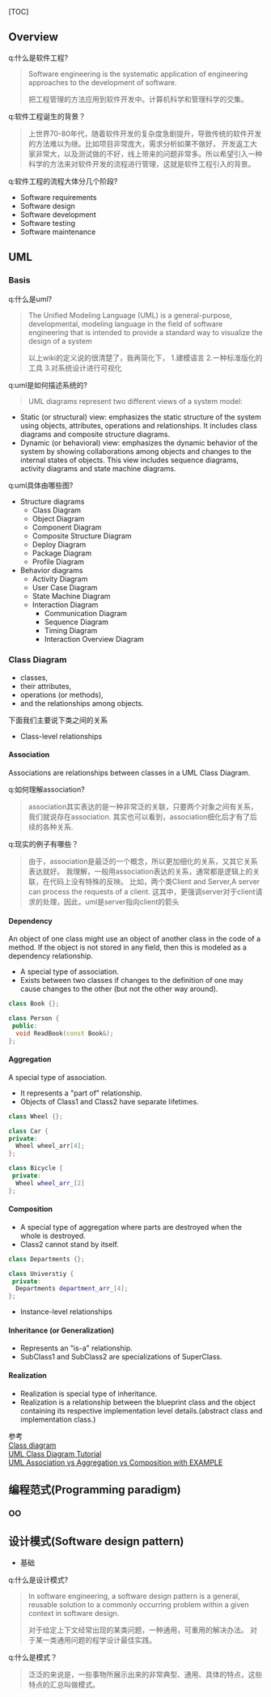 [TOC]

## Overview

q:什么是软件工程?
>Software engineering is the systematic application of engineering approaches to the development of software.
>
>把工程管理的方法应用到软件开发中。计算机科学和管理科学的交集。

q:软件工程诞生的背景？
>上世界70-80年代，随着软件开发的复杂度急剧提升，导致传统的软件开发的方法难以为继。比如项目非常庞大，需求分析如果不做好，
开发返工大家非常大，以及测试做的不好，线上带来的问题非常多。所以希望引入一种科学的方法来对软件开发的流程进行管理，这就是软件工程引入的背景。

q:软件工程的流程大体分几个阶段?
- Software requirements
- Software design
- Software development
- Software testing
- Software maintenance

## UML

### Basis

q:什么是uml?
>The Unified Modeling Language (UML) is a general-purpose, developmental, modeling language in the field of software engineering that is intended to provide a standard way to visualize the design of a system
>
>以上wiki的定义说的很清楚了，我再简化下，
1.建模语言
2.一种标准版化的工具
3.对系统设计进行可视化

q:uml是如何描述系统的?
>UML diagrams represent two different views of a system model:
* Static (or structural) view: emphasizes the static structure of the system using objects, attributes, operations and relationships. It includes class diagrams and composite structure diagrams.
* Dynamic (or behavioral) view: emphasizes the dynamic behavior of the system by showing collaborations among objects and changes to the internal states of objects. This view includes sequence diagrams, activity diagrams and state machine diagrams.

q:uml具体由哪些图?
- Structure diagrams
    - Class Diagram
    - Object Diagram
    - Component Diagram
    - Composite Structure Diagram
    - Deploy Diagram
    - Package Diagram
    - Profile Diagram
- Behavior diagrams
    - Activity Diagram
    - User Case Diagram
    - State Machine Diagram
    - Interaction Diagram
        - Communication Diagram
        - Sequence Diagram
        - Timing Diagram
        - Interaction Overview Diagram

### Class Diagram

- classes,
- their attributes,
- operations (or methods),
- and the relationships among objects.

下面我们主要说下类之间的关系

- Class-level relationships

#### Association

Associations are relationships between classes in a UML Class Diagram.

q:如何理解association?
>association其实表达的是一种非常泛的关联，只要两个对象之间有关系，我们就说存在association.
其实也可以看到，association细化后才有了后续的各种关系.

q:现实的例子有哪些？
>由于，association是最泛的一个概念，所以更加细化的关系，又其它关系表达就好。
我理解，一般用association表达的关系，通常都是逻辑上的关联，在代码上没有特殊的反映。
>比如，两个类Client and Server,A server can process the requests of a client.
这其中，更强调server对于client请求的处理，因此，uml是server指向client的箭头

#### Dependency

An object of one class might use an object of another class in the code of a method. If the object is not stored in any field, then this is modeled as a dependency relationship.

- A special type of association.
- Exists between two classes if changes to the definition of one may cause changes to the other (but not the other way around).

```cpp
class Book {};

class Person {
 public:
  void ReadBook(const Book&);
};
```

#### Aggregation

A special type of association.

- It represents a "part of" relationship.
- Objects of Class1 and Class2 have separate lifetimes.

```cpp
class Wheel {};

class Car {
private:
  Wheel wheel_arr[4];
};

class Bicycle {
 private:
  Wheel wheel_arr_[2]
};
```

#### Composition

- A special type of aggregation where parts are destroyed when the whole is destroyed.
- Class2 cannot stand by itself.

```cpp
class Departments {};

class Universtiy {
 private:
  Departments department_arr_[4];  
};
```

- Instance-level relationships

#### Inheritance (or Generalization)

- Represents an "is-a" relationship.
- SubClass1 and SubClass2 are specializations of SuperClass.

#### Realization

- Realization is special type of inheritance.
- Realization is a relationship between the blueprint class and the object containing its respective implementation level details.(abstract class and implementation class.)

参考<br>
[Class diagram](https://en.wikipedia.org/wiki/Class_diagram#Association)<br>
[UML Class Diagram Tutorial](https://www.visual-paradigm.com/guide/uml-unified-modeling-language/uml-class-diagram-tutorial/)<br>
[UML Association vs Aggregation vs Composition with EXAMPLE](https://www.guru99.com/association-aggregation-composition-difference.html)

## 编程范式(Programming paradigm)

### OO

## 设计模式(Software design pattern)

- 基础

q:什么是设计模式?
>In software engineering, a software design pattern is a general, reusable solution to a commonly occurring problem within a given context in software design.
>
>对于给定上下文经常出现的某类问题，一种通用，可重用的解决办法。
对于某一类通用问题的程学设计最佳实践。

q:什么是模式？
>泛泛的来说是，一些事物所展示出来的非常典型、通用、具体的特点，这些特点的汇总叫做模式。

